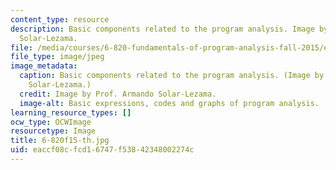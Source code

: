 ```yaml
---
content_type: resource
description: Basic components related to the program analysis. Image by Prof. Armando
  Solar-Lezama.
file: /media/courses/6-820-fundamentals-of-program-analysis-fall-2015/eaccf08cfcd16747f53842348002274c_6-820f15-th.jpg
file_type: image/jpeg
image_metadata:
  caption: Basic components related to the program analysis. (Image by Prof. Armando
    Solar-Lezama.)
  credit: Image by Prof. Armando Solar-Lezama.
  image-alt: Basic expressions, codes and graphs of program analysis.
learning_resource_types: []
ocw_type: OCWImage
resourcetype: Image
title: 6-820f15-th.jpg
uid: eaccf08c-fcd1-6747-f538-42348002274c
---
```

